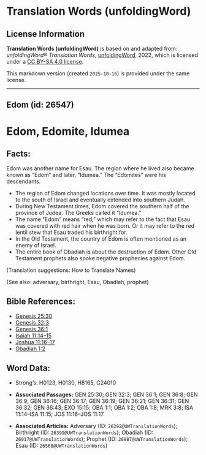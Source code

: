 # Translation Words (unfoldingWord)

## License Information

**Translation Words (unfoldingWord)** is based on and adapted from: _unfoldingWord® Translation Words_, [unfoldingWord](https://unfoldingword.org/utw), 2022, which is licensed under a [CC BY-SA 4.0 license](https://creativecommons.org/licenses/by-sa/4.0/legalcode.en).

This markdown version (created `2025-10-16`) is provided under the same license.



--------------------------------

## Edom (id: 26547)

Edom, Edomite, Idumea
=====================

Facts:
------

Edom was another name for Esau. The region where he lived also became known as “Edom” and later, “Idumea.” The “Edomites” were his descendants.

* The region of Edom changed locations over time. It was mostly located to the south of Israel and eventually extended into southern Judah.
* During New Testament times, Edom covered the southern half of the province of Judea. The Greeks called it “Idumea.”
* The name “Edom” means “red,” which may refer to the fact that Esau was covered with red hair when he was born. Or it may refer to the red lentil stew that Esau traded his birthright for.
* In the Old Testament, the country of Edom is often mentioned as an enemy of Israel.
* The entire book of Obadiah is about the destruction of Edom. Other Old Testament prophets also spoke negative prophecies against Edom.

(Translation suggestions: How to Translate Names)

(See also: adversary, birthright, Esau, Obadiah, prophet)

Bible References:
-----------------

* [Genesis 25:30](https://ref.ly/Gen25:30)
* [Genesis 32:3](https://ref.ly/Gen32:3)
* [Genesis 36:1](https://ref.ly/Gen36:1)
* [Isaiah 11:14–15](https://ref.ly/Isa11:14-Isa11:15)
* [Joshua 11:16–17](https://ref.ly/Josh11:16-Josh11:17)
* [Obadiah 1:2](https://ref.ly/Obad1:2)

Word Data:
----------

* Strong’s: H0123, H0130, H8165, G24010

* **Associated Passages:** GEN 25:30; GEN 32:3; GEN 36:1; GEN 36:8; GEN 36:9; GEN 36:16; GEN 36:17; GEN 36:19; GEN 36:21; GEN 36:31; GEN 36:32; GEN 36:43; EXO 15:15; OBA 1:1; OBA 1:2; OBA 1:8; MRK 3:8; ISA 11:14–ISA 11:15; JOS 11:16–JOS 11:17
* **Associated Articles:** Adversary (ID: `26292@UWTranslationWords`); Birthright (ID: `26399@UWTranslationWords`); Obadiah (ID: `26917@UWTranslationWords`); Prophet (ID: `26987@UWTranslationWords`); Esau (ID: `26568@UWTranslationWords`)

